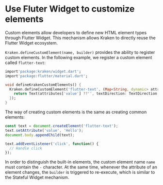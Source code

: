 # Use Fluter Widget to customize elements

Custom elements allow developers to define new HTML element types through Flutter Widget. This mechanism allows Kraken to directly reuse the Flutter Widget ecosystem.

`Kraken.defineCustomElement(name, builder)` provides the ability to register custom elements. In the following example, we register a custom element called `flutter-text`:

```dart
import'package:kraken/widget.dart';
import'package:flutter/material.dart';

void defineKrakenCustomElements() {
  Kraken.defineCustomElement('flutter-text', (Map<String, dynamic> attributes) {
    return Text(attributes['value'] ??'', textDirection: TextDirection.ltr, style: TextStyle(color: Color.fromARGB(255, 100, 100, 100)));
  });
}
```

The way of creating custom elements is the same as creating common elements:

```js
const text = document.createElement('flutter-text');
text.setAttribute('value', 'Hello');
document.body.appendChild(text);

text.addEventListener('click', function() {
  // Handle click
});
```

In order to distinguish the built-in elements, the custom element name `name` must contain the `-` character. At the same time, whenever the attribute of an element changes, the `builder` is triggered to re-execute, which is similar to the Stateful Widget mechanism.
